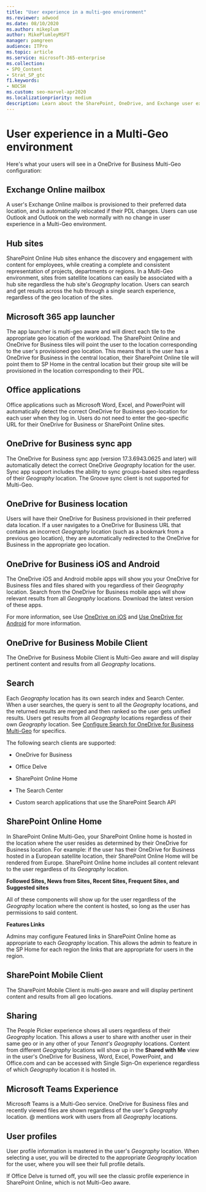 ```yaml
---
title: "User experience in a multi-geo environment"
ms.reviewer: adwood
ms.date: 08/10/2020
ms.author: mikeplum
author: MikePlumleyMSFT
manager: pamgreen
audience: ITPro
ms.topic: article
ms.service: microsoft-365-enterprise
ms.collection:
- SPO_Content
- Strat_SP_gtc
f1.keywords:
- NOCSH
ms.custom: seo-marvel-apr2020
ms.localizationpriority: medium
description: Learn about the SharePoint, OneDrive, and Exchange user experience in a multi-geo environment for Microsoft 365.
---
```


# User experience in a Multi-Geo environment

Here's what your users will see in a OneDrive for Business Multi-Geo configuration:

## Exchange Online mailbox

A user's Exchange Online mailbox is provisioned to their preferred data location, and is automatically relocated if their PDL changes. Users can use Outlook and Outlook on the web normally with no change in user experience in a Multi-Geo environment.

## Hub sites

SharePoint Online Hub sites enhance the discovery and engagement with content for employees, while creating a complete and consistent representation of projects, departments or regions. In a Multi-Geo environment, sites from satellite locations can easily be associated with a hub site regardless the hub site's _Geography_ location. Users can search and get results across the hub through a single search experience, regardless of the geo location of the sites.

## Microsoft 365 app launcher

The app launcher is multi-geo aware and will direct each tile to the appropriate geo location of the workload. The SharePoint Online and OneDrive for Business tiles will point the user to the location corresponding to the user's provisioned geo location. This means that is the user has a OneDrive for Business in the central location, their SharePoint Online tile will point them to SP Home in the central location but their group site will be provisioned in the location corresponding to their PDL. 

## Office applications

Office applications such as Microsoft Word, Excel, and PowerPoint will automatically detect the correct OneDrive for Business geo-location for each user when they log in. Users do not need to enter the geo-specific URL for their OneDrive for Business or SharePoint Online sites.

## OneDrive for Business sync app

The OneDrive for Business sync app (version 17.3.6943.0625 and later) will automatically detect the correct OneDrive _Geography_ location for the user. Sync app support includes the ability to sync groups-based sites regardless of their _Geography_ location. The Groove sync client is not supported for Multi-Geo. 

## OneDrive for Business location

Users will have their OneDrive for Business provisioned in their preferred data location. If a user navigates to a OneDrive for Business URL that contains an incorrect _Geography_ location (such as a bookmark from a previous geo location), they are automatically redirected to the OneDrive for Business in the appropriate geo location.

## OneDrive for Business iOS and Android 

The OneDrive iOS and Android mobile apps will show you your OneDrive for Business files and files shared with you regardless of their _Geography_ location. Search from the OneDrive for Business mobile apps will show relevant results from all _Geography_ locations. Download the latest version of these apps.

For more information, see Use [OneDrive on iOS](https://support.office.com/article/08d5c5b2-ccc6-40eb-a244-fe3597a3c247) and [Use OneDrive for Android](https://support.office.com/article/eee1d31c-792d-41d4-8132-f9621b39eb36) for more information.

## OneDrive for Business Mobile Client 

The OneDrive for Business Mobile Client is Multi-Geo aware and will display pertinent content and results from all _Geography_ locations.

## Search

Each _Geography_ location has its own search index and Search Center. When a user searches, the query is sent to all the _Geography_ locations, and the returned results are merged and then ranked so the user gets unified results. Users get results from all _Geography_ locations regardless of their own _Geography_ location. See [Configure Search for OneDrive for Business Multi-Geo](configure-search-for-multi-geo.md) for specifics.

The following search clients are supported:

-   OneDrive for Business

-   Office Delve

-   SharePoint Online Home

-   The Search Center

-   Custom search applications that use the SharePoint Search API

## SharePoint Online Home 

In SharePoint Online Multi-Geo, your SharePoint Online home is hosted in the location where the user resides as determined by their OneDrive for Business location. For example: if the user has their OneDrive for Business hosted in a European satellite location, their SharePoint Online Home will be rendered from Europe. SharePoint Online home includes all content relevant to the user regardless of its _Geography_ location. 

**Followed Sites, News from Sites, Recent Sites, Frequent Sites, and Suggested sites**

All of these components will show up for the user regardless of the _Geography_ location where the content is hosted, so long as the user has permissions to said content. 

**Features Links**

Admins may configure Featured links in SharePoint Online home as appropriate to each _Geography_ location. This allows the admin to feature in the SP Home for each region the links that are appropriate for users in the region. 

## SharePoint Mobile Client

The SharePoint Mobile Client is multi-geo aware and will display pertinent content and results from all geo locations.

## Sharing

The People Picker experience shows all users regardless of their _Geography_ location. This allows a user to share with another user in their same geo or in any other of your _Tenant's_ _Geography_ locations. Content from different _Geography_ locations will show up in the **Shared with Me** view in the user's OneDrive for Business, Word, Excel, PowerPoint, and Office.com and can be accessed with Single Sign-On experience regardless of which _Geography_ location it is hosted in.

## Microsoft Teams Experience

Microsoft Teams is a Multi-Geo service. OneDrive for Business files and recently viewed files are shown regardless of the user's _Geography_ location. @ mentions work with users from all _Geography_ locations.

## User profiles

User profile information is mastered in the user's _Geography_ location. When selecting a user, you will be directed to the appropriate _Geography_ location for the user, where you will see their full profile details.

If Office Delve is turned off, you will see the classic profile experience in SharePoint Online, which is not Multi-Geo aware.
